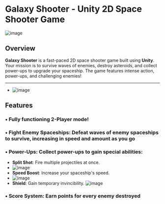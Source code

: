 # Galaxy Shooter - Unity 2D Space Shooter Game

![image](https://github.com/user-attachments/assets/0629f9e8-407f-4fe8-a941-c8bd1ff3c3b2)

## Overview
**Galaxy Shooter** is a fast-paced 2D space shooter game built using **Unity**. Your mission is to survive waves of enemies, destroy asteroids, and collect power-ups to upgrade your spaceship. The game features intense action, power-ups, and challenging enemies!


---
- ![image](https://github.com/user-attachments/assets/812e6d89-7408-4f8a-820d-de84ab600e24)


## Features
### • Fully functioning 2-Player mode!
### • **Fight Enemy Spaceships**: Defeat waves of enemy spaceships to survive, increasing in speed and amount as you go 
### • **Power-Ups**: Collect power-ups to gain special abilities:
  - **Split Shot**: Fire multiple projectiles at once.
  - ![image](https://github.com/user-attachments/assets/bfdd5889-bd06-4255-ba19-7111784e6e9d)
  - **Speed Boost**: Increase your spaceship's speed.
  - ![image](https://github.com/user-attachments/assets/057c7d28-b9f0-4b3f-83c4-2065c181fade)
  - **Shield**: Gain temporary invincibility.
    ![image](https://github.com/user-attachments/assets/a98e44ea-f51c-4a08-ae85-7c2d284d71ee)
### • **Score System**: Earn points for every enemy destroyed


